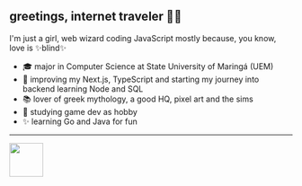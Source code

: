 ## greetings, internet traveler 🧙‍♀️ 

I'm just a girl, web wizard coding JavaScript mostly because, you know, love is ✨blind✨ <br>
- 🎓 major in Computer Science at State University of Maringá (UEM)
- 🌿 improving my Next.js, TypeScript and starting my journey into backend learning Node and SQL <br>
- 📚 lover of greek mythology, a good HQ, pixel art and the sims 
- 🤖 studying game dev as hobby <br>
- ✨ learning Go and Java for fun


 
 ---
 <!--
<br><a href="mailto:anduca.sarah@gmail.com?"><img src="https://img.shields.io/badge/gmail-%23DD0031.svg?&style=for-the-badge&logo=gmail&logoColor=white"/></a>
 [![@sarahanduca's Holopin board](https://holopin.io/api/user/board?user=sarahanduca)](https://www.holopin.io/@sarahanduca)
![](https://github-readme-stats.vercel.app/api/top-langs/?username=sarahanduca&&exclude_repo=tcc-2023&theme=nightowl&hide_border=false&include_all_commits=false&count_private=false&layout=compact)
 [![image](https://img.shields.io/badge/Linkedin-0077B5?style=for-the-badge&logo=linkedin&logoColor=white)](https://www.linkedin.com/in/sarahanduca/)
 -->
<img src="https://media.giphy.com/media/8lPQQ6UsC1uXllpa40/giphy.gif" width="60" height="60">

